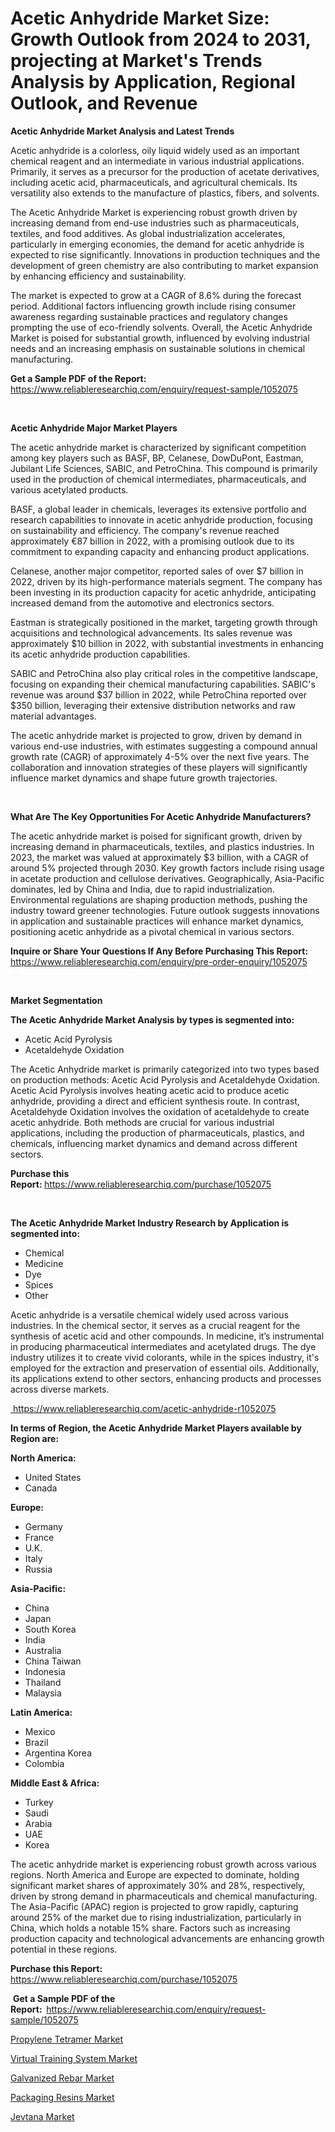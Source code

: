 <p><h1>Acetic Anhydride Market Size: Growth Outlook from 2024 to 2031, projecting at Market's Trends Analysis by Application, Regional Outlook, and Revenue</h1></p><p><strong>Acetic Anhydride Market Analysis and Latest Trends</strong></p>
<p><p>Acetic anhydride is a colorless, oily liquid widely used as an important chemical reagent and an intermediate in various industrial applications. Primarily, it serves as a precursor for the production of acetate derivatives, including acetic acid, pharmaceuticals, and agricultural chemicals. Its versatility also extends to the manufacture of plastics, fibers, and solvents.</p><p>The Acetic Anhydride Market is experiencing robust growth driven by increasing demand from end-use industries such as pharmaceuticals, textiles, and food additives. As global industrialization accelerates, particularly in emerging economies, the demand for acetic anhydride is expected to rise significantly. Innovations in production techniques and the development of green chemistry are also contributing to market expansion by enhancing efficiency and sustainability.</p><p>The market is expected to grow at a CAGR of 8.6% during the forecast period. Additional factors influencing growth include rising consumer awareness regarding sustainable practices and regulatory changes prompting the use of eco-friendly solvents. Overall, the Acetic Anhydride Market is poised for substantial growth, influenced by evolving industrial needs and an increasing emphasis on sustainable solutions in chemical manufacturing.</p></p>
<p><strong>Get a Sample PDF of the Report:&nbsp;</strong> <a href="https://www.reliableresearchiq.com/enquiry/request-sample/1052075?utm_campaign=1087&utm_medium=2&utm_source=Github&utm_content=ia&utm_term=13112024&utm_id=acetic-anhydride">https://www.reliableresearchiq.com/enquiry/request-sample/1052075</a></p>
<p>&nbsp;</p>
<p><strong>Acetic Anhydride Major Market Players</strong></p>
<p><p>The acetic anhydride market is characterized by significant competition among key players such as BASF, BP, Celanese, DowDuPont, Eastman, Jubilant Life Sciences, SABIC, and PetroChina. This compound is primarily used in the production of chemical intermediates, pharmaceuticals, and various acetylated products.</p><p>BASF, a global leader in chemicals, leverages its extensive portfolio and research capabilities to innovate in acetic anhydride production, focusing on sustainability and efficiency. The company's revenue reached approximately €87 billion in 2022, with a promising outlook due to its commitment to expanding capacity and enhancing product applications.</p><p>Celanese, another major competitor, reported sales of over $7 billion in 2022, driven by its high-performance materials segment. The company has been investing in its production capacity for acetic anhydride, anticipating increased demand from the automotive and electronics sectors.</p><p>Eastman is strategically positioned in the market, targeting growth through acquisitions and technological advancements. Its sales revenue was approximately $10 billion in 2022, with substantial investments in enhancing its acetic anhydride production capabilities.</p><p>SABIC and PetroChina also play critical roles in the competitive landscape, focusing on expanding their chemical manufacturing capabilities. SABIC's revenue was around $37 billion in 2022, while PetroChina reported over $350 billion, leveraging their extensive distribution networks and raw material advantages.</p><p>The acetic anhydride market is projected to grow, driven by demand in various end-use industries, with estimates suggesting a compound annual growth rate (CAGR) of approximately 4-5% over the next five years. The collaboration and innovation strategies of these players will significantly influence market dynamics and shape future growth trajectories.</p></p>
<p>&nbsp;</p>
<p><strong>What Are The Key Opportunities For Acetic Anhydride Manufacturers?</strong></p>
<p><p>The acetic anhydride market is poised for significant growth, driven by increasing demand in pharmaceuticals, textiles, and plastics industries. In 2023, the market was valued at approximately $3 billion, with a CAGR of around 5% projected through 2030. Key growth factors include rising usage in acetate production and cellulose derivatives. Geographically, Asia-Pacific dominates, led by China and India, due to rapid industrialization. Environmental regulations are shaping production methods, pushing the industry toward greener technologies. Future outlook suggests innovations in application and sustainable practices will enhance market dynamics, positioning acetic anhydride as a pivotal chemical in various sectors.</p></p>
<p><strong>Inquire or Share Your Questions If Any Before Purchasing This Report:</strong> <a href="https://www.reliableresearchiq.com/enquiry/pre-order-enquiry/1052075?utm_campaign=1087&utm_medium=2&utm_source=Github&utm_content=ia&utm_term=13112024&utm_id=acetic-anhydride">https://www.reliableresearchiq.com/enquiry/pre-order-enquiry/1052075</a></p>
<p>&nbsp;</p>
<p><strong>Market Segmentation</strong></p>
<p><strong>The Acetic Anhydride Market Analysis by types is segmented into:</strong></p>
<p><ul><li>Acetic Acid Pyrolysis</li><li>Acetaldehyde Oxidation</li></ul></p>
<p><p>The Acetic Anhydride market is primarily categorized into two types based on production methods: Acetic Acid Pyrolysis and Acetaldehyde Oxidation. Acetic Acid Pyrolysis involves heating acetic acid to produce acetic anhydride, providing a direct and efficient synthesis route. In contrast, Acetaldehyde Oxidation involves the oxidation of acetaldehyde to create acetic anhydride. Both methods are crucial for various industrial applications, including the production of pharmaceuticals, plastics, and chemicals, influencing market dynamics and demand across different sectors.</p></p>
<p><strong>Purchase this Report:&nbsp;</strong><a href="https://www.reliableresearchiq.com/purchase/1052075?utm_campaign=1087&utm_medium=2&utm_source=Github&utm_content=ia&utm_term=13112024&utm_id=acetic-anhydride">https://www.reliableresearchiq.com/purchase/1052075</a></p>
<p>&nbsp;</p>
<p><strong>The Acetic Anhydride Market Industry Research by Application is segmented into:</strong></p>
<p><ul><li>Chemical</li><li>Medicine</li><li>Dye</li><li>Spices</li><li>Other</li></ul></p>
<p><p>Acetic anhydride is a versatile chemical widely used across various industries. In the chemical sector, it serves as a crucial reagent for the synthesis of acetic acid and other compounds. In medicine, it’s instrumental in producing pharmaceutical intermediates and acetylated drugs. The dye industry utilizes it to create vivid colorants, while in the spices industry, it's employed for the extraction and preservation of essential oils. Additionally, its applications extend to other sectors, enhancing products and processes across diverse markets.</p></p>
<p><a href="https://www.reliableresearchiq.com/acetic-anhydride-r1052075?utm_campaign=1087&utm_medium=2&utm_source=Github&utm_content=ia&utm_term=13112024&utm_id=acetic-anhydride">&nbsp;https://www.reliableresearchiq.com/acetic-anhydride-r1052075</a></p>
<p><strong>In terms of Region, the Acetic Anhydride Market Players available by Region are:</strong></p>
<p>
    <p> <strong> North America: </strong>
        <ul>
            <li>United States</li>
            <li>Canada</li>
        </ul>
        </p> 
    <p> <strong> Europe: </strong>
        <ul>
            <li>Germany</li>
            <li>France</li>
            <li>U.K.</li>
            <li>Italy</li>
            <li>Russia</li>
        </ul>
        </p> 
    <p> <strong> Asia-Pacific: </strong>
        <ul>
            <li>China</li>
            <li>Japan</li>
            <li>South Korea</li>
            <li>India</li>
            <li>Australia</li>
            <li>China Taiwan</li>
            <li>Indonesia</li>
            <li>Thailand</li>
            <li>Malaysia</li>
        </ul>
        </p> 
    <p> <strong> Latin America: </strong>
        <ul>
            <li>Mexico</li>
            <li>Brazil</li>
            <li>Argentina Korea</li>
            <li>Colombia</li>
        </ul>
        </p> 
    <p> <strong> Middle East & Africa: </strong>
        <ul>
            <li>Turkey</li>
            <li>Saudi</li>
            <li>Arabia</li>
            <li>UAE</li>
            <li>Korea</li>
        </ul>
    </p>
    </p>
<p><p>The acetic anhydride market is experiencing robust growth across various regions. North America and Europe are expected to dominate, holding significant market shares of approximately 30% and 28%, respectively, driven by strong demand in pharmaceuticals and chemical manufacturing. The Asia-Pacific (APAC) region is projected to grow rapidly, capturing around 25% of the market due to rising industrialization, particularly in China, which holds a notable 15% share. Factors such as increasing production capacity and technological advancements are enhancing growth potential in these regions.</p></p>
<p><strong>Purchase this Report: </strong><a href="https://www.reliableresearchiq.com/purchase/1052075?utm_campaign=1087&utm_medium=2&utm_source=Github&utm_content=ia&utm_term=13112024&utm_id=acetic-anhydride">https://www.reliableresearchiq.com/purchase/1052075</a></p>
<p>&nbsp;<strong>Get a Sample PDF of the Report:&nbsp;&nbsp;</strong><a href="https://www.reliableresearchiq.com/enquiry/request-sample/1052075?utm_campaign=1087&utm_medium=2&utm_source=Github&utm_content=ia&utm_term=13112024&utm_id=acetic-anhydride">https://www.reliableresearchiq.com/enquiry/request-sample/1052075</a></p>
<p><strong></strong></p>
<p><p><a href="https://github.com/Annahawkins697/Market-Research-Report-List-1/blob/main/propylene-tetramer-market.md?utm_campaign=1087&utm_medium=2&utm_source=Github&utm_content=ia&utm_term=13112024&utm_id=acetic-anhydride">Propylene Tetramer Market</a></p><p><a href="https://issuu.com/reportprime-2/docs/virtual-training-system-market-size_c256d345d931f2?utm_campaign=1087&utm_medium=2&utm_source=Github&utm_content=ia&utm_term=13112024&utm_id=acetic-anhydride">Virtual Training System Market</a></p><p><a href="https://github.com/rosalee3esue/Market-Research-Report-List-1/blob/main/galvanized-rebar-market.md?utm_campaign=1087&utm_medium=2&utm_source=Github&utm_content=ia&utm_term=13112024&utm_id=acetic-anhydride">Galvanized Rebar Market</a></p><p><a href="https://www.linkedin.com/pulse/packaging-resins-mosaic-piecing-together-global-market-dynamics-foxjc?utm_campaign=1087&utm_medium=2&utm_source=Github&utm_content=ia&utm_term=13112024&utm_id=acetic-anhydride">Packaging Resins Market</a></p><p><a href="https://issuu.com/reportprime-2/docs/jevtana-market-size-2030.pptx_af634846cc70c2?utm_campaign=1087&utm_medium=2&utm_source=Github&utm_content=ia&utm_term=13112024&utm_id=acetic-anhydride">Jevtana Market</a></p></p>